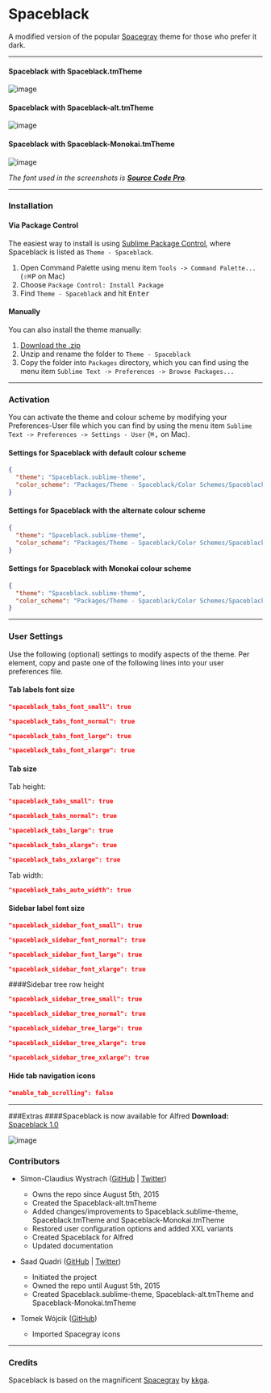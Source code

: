 # Spaceblack

A modified version of the popular [Spacegray](https://github.com/kkga/spacegray) theme for those who prefer it dark.

***

#### Spaceblack with Spaceblack.tmTheme
![image](Screenshots/Spaceblack.png)

#### Spaceblack with Spaceblack-alt.tmTheme
![image](Screenshots/Spaceblack-alt.png)

#### Spaceblack with Spaceblack-Monokai.tmTheme
![image](Screenshots/Spaceblack-Monokai.png)

*The font used in the screenshots is [__Source Code Pro__](https://github.com/adobe/Source-Code-Pro).*

***

### Installation

#### Via Package Control

The easiest way to install is using [Sublime Package Control](https://sublime.wbond.net), where Spaceblack is listed as `Theme - Spaceblack`.

1. Open Command Palette using menu item `Tools -> Command Palette...` (<kbd>⇧</kbd><kbd>⌘</kbd><kbd>P</kbd> on Mac)
2. Choose `Package Control: Install Package`
3. Find `Theme - Spaceblack` and hit <kbd>Enter</kbd>

#### Manually

You can also install the theme manually:

1. [Download the .zip](https://github.com/saadq/Spaceblack/archive/master.zip)
2. Unzip and rename the folder to `Theme - Spaceblack`
3. Copy the folder into `Packages` directory, which you can find using the menu item `Sublime Text -> Preferences -> Browse Packages...`

***

### Activation

You can activate the theme and colour scheme by modifying your Preferences-User file which you can find by using the menu item `Sublime Text -> Preferences -> Settings - User` (<kbd>⌘</kbd><kbd>,</kbd> on Mac).

#### Settings for Spaceblack with default colour scheme

```json
{
  "theme": "Spaceblack.sublime-theme",
  "color_scheme": "Packages/Theme - Spaceblack/Color Schemes/Spaceblack.tmTheme"
}
```

#### Settings for Spaceblack with the alternate colour scheme

```json
{
  "theme": "Spaceblack.sublime-theme",
  "color_scheme": "Packages/Theme - Spaceblack/Color Schemes/Spaceblack-alt.tmTheme"
}
```

#### Settings for Spaceblack with Monokai colour scheme

```json
{
  "theme": "Spaceblack.sublime-theme",
  "color_scheme": "Packages/Theme - Spaceblack/Color Schemes/Spaceblack-Monokai.tmTheme"
}
```

***

### User Settings
Use the following (optional) settings to modify aspects of the theme. Per element, copy and paste one of the following lines into your user preferences file.

#### Tab labels font size


```json
"spaceblack_tabs_font_small": true
```
```json
"spaceblack_tabs_font_normal": true
```
```json
"spaceblack_tabs_font_large": true
```
```json
"spaceblack_tabs_font_xlarge": true
```

#### Tab size

Tab height:

```json
"spaceblack_tabs_small": true
```
```json
"spaceblack_tabs_normal": true
```
```json
"spaceblack_tabs_large": true
```
```json
"spaceblack_tabs_xlarge": true
```
```json
"spaceblack_tabs_xxlarge": true
```

Tab width:

```json
"spaceblack_tabs_auto_width": true
```
#### Sidebar label font size

```json
"spaceblack_sidebar_font_small": true
```
```json
"spaceblack_sidebar_font_normal": true
```
```json
"spaceblack_sidebar_font_large": true
```
```json
"spaceblack_sidebar_font_xlarge": true
```

####Sidebar tree row height

```json
"spaceblack_sidebar_tree_small": true
```
```json
"spaceblack_sidebar_tree_normal": true
```
```json
"spaceblack_sidebar_tree_large": true
```
```json
"spaceblack_sidebar_tree_xlarge": true
```
```json
"spaceblack_sidebar_tree_xxlarge": true
```

#### Hide tab navigation icons
```json
"enable_tab_scrolling": false
```
***

###Extras
####Spaceblack  is now available for Alfred
**Download:** [Spaceblack 1.0](https://github.com/TheBaronHimself/Spaceblack/raw/master/Extras/Spaceblack-1.0.alfredappearance)

![image](Screenshots/SpaceblackAlfred.png)



### Contributors

* Simon-Claudius Wystrach ([GitHub](http://www.github.com/TheBaronHimself) | [Twitter](http://www.twitter.com/TheBaronHimself))
	- Owns the repo since August 5th, 2015
  - Created the Spaceblack-alt.tmTheme
  - Added changes/improvements to Spaceblack.sublime-theme, Spaceblack.tmTheme and Spaceblack-Monokai.tmTheme
  - Restored user configuration options and added XXL variants
  - Created Spaceblack for Alfred
  - Updated documentation

* Saad Quadri ([GitHub](https://github.com/saadq) | [Twitter](https://twitter.com/SaadQuadri))
  - Initiated the project
  - Owned the repo until August 5th, 2015
  - Created Spaceblack.sublime-theme, Spaceblack-alt.tmTheme and Spaceblack-Monokai.tmTheme


* Tomek Wójcik ([GitHub](https://github.com/tomekwojcik))
	- Imported Spacegray icons

***

### Credits

Spaceblack is based on the magnificent [Spacegray](https://github.com/kkga/spacegray) by [kkga](https://github.com/kkga).
